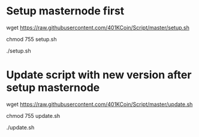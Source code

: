 # Setup masternode first

wget https://raw.githubusercontent.com/401KCoin/Script/master/setup.sh

chmod 755 setup.sh

./setup.sh

# Update script with new version after setup masternode

wget https://raw.githubusercontent.com/401KCoin/Script/master/update.sh

chmod 755 update.sh

./update.sh
